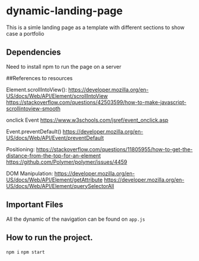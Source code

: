 # dynamic-landing-page

This is a simle landing page as a template with different sections to show case a portfolio

## Dependencies
 
 Need to install npm to run the page on a server
 

##References to resources

Element.scrollIntoView(): 
 https://developer.mozilla.org/en-US/docs/Web/API/Element/scrollIntoView
 https://stackoverflow.com/questions/42503599/how-to-make-javascript-scrollintoview-smooth
 
onclick Event
 https://www.w3schools.com/jsref/event_onclick.asp 
 
Event.preventDefault()
 https://developer.mozilla.org/en-US/docs/Web/API/Event/preventDefault
 
Positioning:
 https://stackoverflow.com/questions/11805955/how-to-get-the-distance-from-the-top-for-an-element
 https://github.com/Polymer/polymer/issues/4459

DOM Manipulation:
 https://developer.mozilla.org/en-US/docs/Web/API/Element/getAttribute
 https://developer.mozilla.org/en-US/docs/Web/API/Element/querySelectorAll
 
 

## Important Files

All the dynamic of the navigation can be found on `app.js`


## How to run the project.

`npm i`
`npm start`
